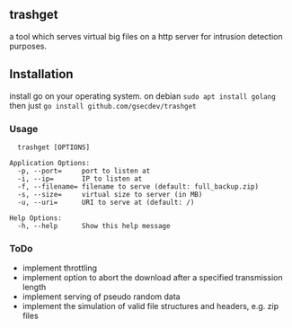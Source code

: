 ## trashget

a tool which serves virtual big files on a http server for intrusion detection purposes.

## Installation
install go on your operating system. on debian `sudo apt install golang`
then just `go install github.com/gsecdev/trashget`

### Usage
```
  trashget [OPTIONS]

Application Options:
  -p, --port=     port to listen at
  -i, --ip=       IP to listen at
  -f, --filename= filename to serve (default: full_backup.zip)
  -s, --size=     virtual size to server (in MB)
  -u, --uri=      URI to serve at (default: /)

Help Options:
  -h, --help      Show this help message
```

### ToDo
- implement throttling
- implement option to abort the download after a specified transmission length
- implement serving of pseudo random data
- implement the simulation of valid file structures and headers, e.g. zip files